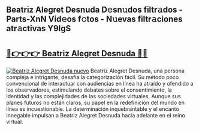 ## Beatriz Alegret Desnuda D𝚎sn𝚞dos filtr𝚊dos - Parts-XnN Vid𝚎os f𝚘tos - N𝚞evas filtr𝚊ciones atr𝚊ctivas Y9IgS

# <h2><a href="http://mb8mc4.tromn.icu/?c=Beatriz+Alegret+Desnuda">🔗👉👉👉 Beatriz Alegret Desnuda 🔗🔗</a></h2>

[![Beatriz Alegret Desnuda nuevo](https://i.imgur.com/pEAQMta.gif)](http://mb8mc4.tromn.icu/?c=Beatriz+Alegret+Desnuda)
Beatriz Alegret Desnuda, una persona compleja e intrigante, desafía la categorización fácil. Su método poco convencional de interactuar con audiencias en línea ha atraído y ofendido a los observadores, estimulando debates sobre el consentimiento, la identidad y las complejidades de las sociedades virtuales. Aunque sus planes futuros no están claros, su papel en la redefinición del mundo en línea es incuestionable. La determinación inquebrantable y el encanto innegable impulsan a Beatriz Alegret Desnuda hacia adelante en el reino virtual.
